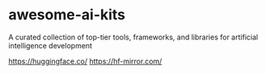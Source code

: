 # awesome-ai-kits
A curated collection of top-tier tools, frameworks, and libraries for artificial intelligence development


https://huggingface.co/
https://hf-mirror.com/

